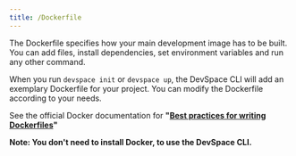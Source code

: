 ```yaml
---
title: /Dockerfile
---
```


The Dockerfile specifies how your main development image has to be built. You can add files, install dependencies, set environment variables and run any other command. 

When you run `devspace init` or `devspace up`, the DevSpace CLI will add an exemplary Dockerfile for your project. You can modify the Dockerfile according to your needs.

See the official Docker documentation for **"[Best practices for writing Dockerfiles](https://docs.docker.com/develop/develop-images/dockerfile_best-practices/)"**

**Note: You don't need to install Docker, to use the DevSpace CLI.**
